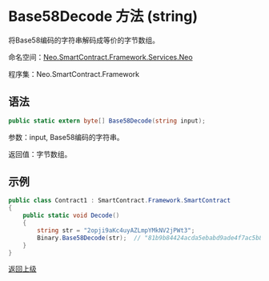 # Base58Decode 方法 (string)

将Base58编码的字符串解码成等价的字节数组。

命名空间：[Neo.SmartContract.Framework.Services.Neo](../../neo.md)

程序集：Neo.SmartContract.Framework

## 语法

```c#
public static extern byte[] Base58Decode(string input);
```

参数：input, Base58编码的字符串。

返回值：字节数组。

## 示例

```c#
public class Contract1 : SmartContract.Framework.SmartContract
{
    public static void Decode()
    {
        string str = "2opji9aKc4uyAZLmpYMkNV2jPWt3";
        Binary.Base58Decode(str);  // "81b9b84424acda5ebabd9ade4f7ac5b8d2a0b4d4"
    }
}
```

[返回上级](../Binary.md)